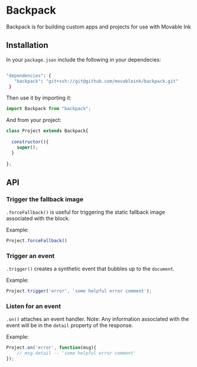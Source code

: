 # Backpack

Backpack is for building custom apps and projects for use with Movable Ink

## Installation

In your `package.json` include the following in your dependecies:

```bash

"dependencies": {
   "backpack": "git+ssh://git@github.com/movableink/backpack.git"
 }


```

Then use it by importing it:

```javascript
import Backpack from "backpack";
```

And from your project:

```javascript
class Project extends Backpack{
  
  constructor(){
    super();
  }
  
};
```

## API

### Trigger the fallback image

`.forceFallback()` is useful for triggering the static fallback image associated with the block.

Example:

```javascript
Project.forceFallback()
```

### Trigger an event

`.trigger()` creates a synthetic event that bubbles up to the `document`.

Example:

```javascript
Project.trigger('error', 'some helpful error comment');
```


### Listen for an event

`.on()` attaches an event handler. Note: Any information associated with the event will be in the `detail` property of the response.

Example:

```javascript
Project.on('error', function(msg){
	// msg.detail -- 'some helpful error comment'
});
```
